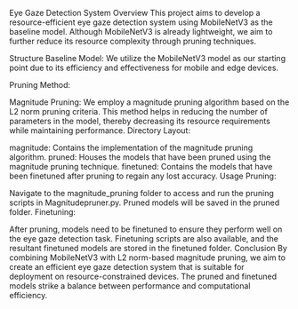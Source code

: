 Eye Gaze Detection System
Overview
This project aims to develop a resource-efficient eye gaze detection system using MobileNetV3 as the baseline model. Although MobileNetV3 is already lightweight, we aim to further reduce its resource complexity through pruning techniques.

Structure
Baseline Model: We utilize the MobileNetV3 model as our starting point due to its efficiency and effectiveness for mobile and edge devices.

Pruning Method:

Magnitude Pruning: We employ a magnitude pruning algorithm based on the L2 norm pruning criteria. This method helps in reducing the number of parameters in the model, thereby decreasing its resource requirements while maintaining performance.
Directory Layout:

magnitude: Contains the implementation of the magnitude pruning algorithm.
pruned: Houses the models that have been pruned using the magnitude pruning technique.
finetuned: Contains the models that have been finetuned after pruning to regain any lost accuracy.
Usage
Pruning:

Navigate to the magnitude_pruning folder to access and run the pruning scripts in Magnitudepruner.py.
Pruned models will be saved in the pruned folder.
Finetuning:

After pruning, models need to be finetuned to ensure they perform well on the eye gaze detection task.
Finetuning scripts are also available, and the resultant finetuned models are stored in the finetuned folder.
Conclusion
By combining MobileNetV3 with L2 norm-based magnitude pruning, we aim to create an efficient eye gaze detection system that is suitable for deployment on resource-constrained devices. The pruned and finetuned models strike a balance between performance and computational efficiency.

